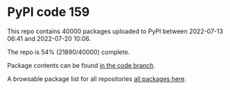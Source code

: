 # PyPI code 159

This repo contains 40000 packages uploaded to PyPI between 
2022-07-13 06:41 and 2022-07-20 10:06.

The repo is 54% (21890/40000) complete.

Package contents can be found [in the code branch](https://github.com/pypi-data/pypi-mirror-159/tree/code/packages).

A browsable package list for all repositories [all packages here](https://pypi-data.github.io/website/repositories/pypi-mirror-159).


